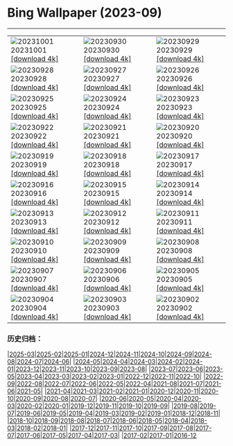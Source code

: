 # Bing Wallpaper (2023-09)
**************

<table><tr><td><img src="https://www.bing.com/th?id=OHR.LakeBledSunrise_EN-IN4873630074_1920x1080.jpg" alt="20231001"> 20231001 <a href="https://www.bing.com/th?id=OHR.LakeBledSunrise_EN-IN4873630074_UHD.jpg">[download 4k]</a></td><td><img src="https://www.bing.com/th?id=OHR.ShenandoahFoliage_EN-IN7343206221_1920x1080.jpg" alt="20230930"> 20230930 <a href="https://www.bing.com/th?id=OHR.ShenandoahFoliage_EN-IN7343206221_UHD.jpg">[download 4k]</a></td><td><img src="https://www.bing.com/th?id=OHR.SangameswaraTemple_EN-IN2298301203_1920x1080.jpg" alt="20230929"> 20230929 <a href="https://www.bing.com/th?id=OHR.SangameswaraTemple_EN-IN2298301203_UHD.jpg">[download 4k]</a></td></tr><tr><td><img src="https://www.bing.com/th?id=OHR.MaritimeDay_EN-IN7369609777_1920x1080.jpg" alt="20230928"> 20230928 <a href="https://www.bing.com/th?id=OHR.MaritimeDay_EN-IN7369609777_UHD.jpg">[download 4k]</a></td><td><img src="https://www.bing.com/th?id=OHR.CapriKrupp_EN-IN0312535183_1920x1080.jpg" alt="20230927"> 20230927 <a href="https://www.bing.com/th?id=OHR.CapriKrupp_EN-IN0312535183_UHD.jpg">[download 4k]</a></td><td><img src="https://www.bing.com/th?id=OHR.VeniceSkatePark_EN-IN9722074210_1920x1080.jpg" alt="20230926"> 20230926 <a href="https://www.bing.com/th?id=OHR.VeniceSkatePark_EN-IN9722074210_UHD.jpg">[download 4k]</a></td></tr><tr><td><img src="https://www.bing.com/th?id=OHR.GlacierBayOtter_EN-IN9154221521_1920x1080.jpg" alt="20230925"> 20230925 <a href="https://www.bing.com/th?id=OHR.GlacierBayOtter_EN-IN9154221521_UHD.jpg">[download 4k]</a></td><td><img src="https://www.bing.com/th?id=OHR.FraserRiverBC_EN-IN1199703740_1920x1080.jpg" alt="20230924"> 20230924 <a href="https://www.bing.com/th?id=OHR.FraserRiverBC_EN-IN1199703740_UHD.jpg">[download 4k]</a></td><td><img src="https://www.bing.com/th?id=OHR.CottonwoodCanyon_EN-IN8525185865_1920x1080.jpg" alt="20230923"> 20230923 <a href="https://www.bing.com/th?id=OHR.CottonwoodCanyon_EN-IN8525185865_UHD.jpg">[download 4k]</a></td></tr><tr><td><img src="https://www.bing.com/th?id=OHR.ShamwariRhino_EN-IN8354170690_1920x1080.jpg" alt="20230922"> 20230922 <a href="https://www.bing.com/th?id=OHR.ShamwariRhino_EN-IN8354170690_UHD.jpg">[download 4k]</a></td><td><img src="https://www.bing.com/th?id=OHR.NobelNorway_EN-IN2326669499_1920x1080.jpg" alt="20230921"> 20230921 <a href="https://www.bing.com/th?id=OHR.NobelNorway_EN-IN2326669499_UHD.jpg">[download 4k]</a></td><td><img src="https://www.bing.com/th?id=OHR.ArkadiaPark_EN-IN5681529896_1920x1080.jpg" alt="20230920"> 20230920 <a href="https://www.bing.com/th?id=OHR.ArkadiaPark_EN-IN5681529896_UHD.jpg">[download 4k]</a></td></tr><tr><td><img src="https://www.bing.com/th?id=OHR.GaneshSculpture_EN-IN1533675520_1920x1080.jpg" alt="20230919"> 20230919 <a href="https://www.bing.com/th?id=OHR.GaneshSculpture_EN-IN1533675520_UHD.jpg">[download 4k]</a></td><td><img src="https://www.bing.com/th?id=OHR.MilkyWayPortugal_EN-IN2836427297_1920x1080.jpg" alt="20230918"> 20230918 <a href="https://www.bing.com/th?id=OHR.MilkyWayPortugal_EN-IN2836427297_UHD.jpg">[download 4k]</a></td><td><img src="https://www.bing.com/th?id=OHR.CubanTody_EN-IN2474265176_1920x1080.jpg" alt="20230917"> 20230917 <a href="https://www.bing.com/th?id=OHR.CubanTody_EN-IN2474265176_UHD.jpg">[download 4k]</a></td></tr><tr><td><img src="https://www.bing.com/th?id=OHR.SplugenPass_EN-IN2116582162_1920x1080.jpg" alt="20230916"> 20230916 <a href="https://www.bing.com/th?id=OHR.SplugenPass_EN-IN2116582162_UHD.jpg">[download 4k]</a></td><td><img src="https://www.bing.com/th?id=OHR.UdaipurTemple_EN-IN8426025832_1920x1080.jpg" alt="20230915"> 20230915 <a href="https://www.bing.com/th?id=OHR.UdaipurTemple_EN-IN8426025832_UHD.jpg">[download 4k]</a></td><td><img src="https://www.bing.com/th?id=OHR.MongoliaHorses_EN-IN8500492796_1920x1080.jpg" alt="20230914"> 20230914 <a href="https://www.bing.com/th?id=OHR.MongoliaHorses_EN-IN8500492796_UHD.jpg">[download 4k]</a></td></tr><tr><td><img src="https://www.bing.com/th?id=OHR.HemakutaHill_EN-IN7925715215_1920x1080.jpg" alt="20230913"> 20230913 <a href="https://www.bing.com/th?id=OHR.HemakutaHill_EN-IN7925715215_UHD.jpg">[download 4k]</a></td><td><img src="https://www.bing.com/th?id=OHR.NorthSeaStairs_EN-IN3347217370_1920x1080.jpg" alt="20230912"> 20230912 <a href="https://www.bing.com/th?id=OHR.NorthSeaStairs_EN-IN3347217370_UHD.jpg">[download 4k]</a></td><td><img src="https://www.bing.com/th?id=OHR.MarathonMedoc_EN-IN2929420701_1920x1080.jpg" alt="20230911"> 20230911 <a href="https://www.bing.com/th?id=OHR.MarathonMedoc_EN-IN2929420701_UHD.jpg">[download 4k]</a></td></tr><tr><td><img src="https://www.bing.com/th?id=OHR.WalrusSvalbard_EN-IN2204335220_1920x1080.jpg" alt="20230910"> 20230910 <a href="https://www.bing.com/th?id=OHR.WalrusSvalbard_EN-IN2204335220_UHD.jpg">[download 4k]</a></td><td><img src="https://www.bing.com/th?id=OHR.AyutthayaTemple_EN-IN1810641935_1920x1080.jpg" alt="20230909"> 20230909 <a href="https://www.bing.com/th?id=OHR.AyutthayaTemple_EN-IN1810641935_UHD.jpg">[download 4k]</a></td><td><img src="https://www.bing.com/th?id=OHR.BathCircus_EN-IN1339228761_1920x1080.jpg" alt="20230908"> 20230908 <a href="https://www.bing.com/th?id=OHR.BathCircus_EN-IN1339228761_UHD.jpg">[download 4k]</a></td></tr><tr><td><img src="https://www.bing.com/th?id=OHR.CamelsAbove_EN-IN4673794115_1920x1080.jpg" alt="20230907"> 20230907 <a href="https://www.bing.com/th?id=OHR.CamelsAbove_EN-IN4673794115_UHD.jpg">[download 4k]</a></td><td><img src="https://www.bing.com/th?id=OHR.CreteHarbor_EN-IN7844383498_1920x1080.jpg" alt="20230906"> 20230906 <a href="https://www.bing.com/th?id=OHR.CreteHarbor_EN-IN7844383498_UHD.jpg">[download 4k]</a></td><td><img src="https://www.bing.com/th?id=OHR.MountSegla_EN-IN4201673637_1920x1080.jpg" alt="20230905"> 20230905 <a href="https://www.bing.com/th?id=OHR.MountSegla_EN-IN4201673637_UHD.jpg">[download 4k]</a></td></tr><tr><td><img src="https://www.bing.com/th?id=OHR.NingalooShark_EN-IN3911660804_1920x1080.jpg" alt="20230904"> 20230904 <a href="https://www.bing.com/th?id=OHR.NingalooShark_EN-IN3911660804_UHD.jpg">[download 4k]</a></td><td><img src="https://www.bing.com/th?id=OHR.ManhattanAerial_EN-IN3273018831_1920x1080.jpg" alt="20230903"> 20230903 <a href="https://www.bing.com/th?id=OHR.ManhattanAerial_EN-IN3273018831_UHD.jpg">[download 4k]</a></td><td><img src="https://www.bing.com/th?id=OHR.TinyHummer_EN-IN9869687889_1920x1080.jpg" alt="20230902"> 20230902 <a href="https://www.bing.com/th?id=OHR.TinyHummer_EN-IN9869687889_UHD.jpg">[download 4k]</a></td></tr></table>

### 历史归档：

|[2025-03](/../2025-03/2025-03.md)|[2025-02](/../2025-02/2025-02.md)|[2025-01](/../2025-01/2025-01.md)|[2024-12](/../2024-12/2024-12.md)|[2024-11](/../2024-11/2024-11.md)|[2024-10](/../2024-10/2024-10.md)|[2024-09](/../2024-09/2024-09.md)|[2024-08](/../2024-08/2024-08.md)|[2024-07](/../2024-07/2024-07.md)|[2024-06](/../2024-06/2024-06.md)|
|[2024-05](/../2024-05/2024-05.md)|[2024-04](/../2024-04/2024-04.md)|[2024-03](/../2024-03/2024-03.md)|[2024-02](/../2024-02/2024-02.md)|[2024-01](/../2024-01/2024-01.md)|[2023-12](/../2023-12/2023-12.md)|[2023-11](/../2023-11/2023-11.md)|[2023-10](/../2023-10/2023-10.md)|[2023-09](/2023-09.md)|[2023-08](/../2023-08/2023-08.md)|
|[2023-07](/../2023-07/2023-07.md)|[2023-06](/../2023-06/2023-06.md)|[2023-05](/../2023-05/2023-05.md)|[2023-04](/../2023-04/2023-04.md)|[2023-03](/../2023-03/2023-03.md)|[2023-02](/../2023-02/2023-02.md)|[2023-01](/../2023-01/2023-01.md)|[2022-12](/../2022-12/2022-12.md)|[2022-11](/../2022-11/2022-11.md)|[2022-10](/../2022-10/2022-10.md)|
|[2022-09](/../2022-09/2022-09.md)|[2022-08](/../2022-08/2022-08.md)|[2022-07](/../2022-07/2022-07.md)|[2022-06](/../2022-06/2022-06.md)|[2022-05](/../2022-05/2022-05.md)|[2022-04](/../2022-04/2022-04.md)|[2021-08](/../2021-08/2021-08.md)|[2021-07](/../2021-07/2021-07.md)|[2021-06](/../2021-06/2021-06.md)|[2021-05](/../2021-05/2021-05.md)|
|[2021-04](/../2021-04/2021-04.md)|[2021-03](/../2021-03/2021-03.md)|[2021-02](/../2021-02/2021-02.md)|[2021-01](/../2021-01/2021-01.md)|[2020-12](/../2020-12/2020-12.md)|[2020-11](/../2020-11/2020-11.md)|[2020-10](/../2020-10/2020-10.md)|[2020-09](/../2020-09/2020-09.md)|[2020-08](/../2020-08/2020-08.md)|[2020-07](/../2020-07/2020-07.md)|
|[2020-06](/../2020-06/2020-06.md)|[2020-05](/../2020-05/2020-05.md)|[2020-04](/../2020-04/2020-04.md)|[2020-03](/../2020-03/2020-03.md)|[2020-02](/../2020-02/2020-02.md)|[2020-01](/../2020-01/2020-01.md)|[2019-12](/../2019-12/2019-12.md)|[2019-11](/../2019-11/2019-11.md)|[2019-10](/../2019-10/2019-10.md)|[2019-09](/../2019-09/2019-09.md)|
|[2019-08](/../2019-08/2019-08.md)|[2019-07](/../2019-07/2019-07.md)|[2019-06](/../2019-06/2019-06.md)|[2019-05](/../2019-05/2019-05.md)|[2019-04](/../2019-04/2019-04.md)|[2019-03](/../2019-03/2019-03.md)|[2019-02](/../2019-02/2019-02.md)|[2019-01](/../2019-01/2019-01.md)|[2018-12](/../2018-12/2018-12.md)|[2018-11](/../2018-11/2018-11.md)|
|[2018-10](/../2018-10/2018-10.md)|[2018-09](/../2018-09/2018-09.md)|[2018-08](/../2018-08/2018-08.md)|[2018-07](/../2018-07/2018-07.md)|[2018-06](/../2018-06/2018-06.md)|[2018-05](/../2018-05/2018-05.md)|[2018-04](/../2018-04/2018-04.md)|[2018-03](/../2018-03/2018-03.md)|[2018-02](/../2018-02/2018-02.md)|[2018-01](/../2018-01/2018-01.md)|
|[2017-12](/../2017-12/2017-12.md)|[2017-11](/../2017-11/2017-11.md)|[2017-10](/../2017-10/2017-10.md)|[2017-09](/../2017-09/2017-09.md)|[2017-08](/../2017-08/2017-08.md)|[2017-07](/../2017-07/2017-07.md)|[2017-06](/../2017-06/2017-06.md)|[2017-05](/../2017-05/2017-05.md)|[2017-04](/../2017-04/2017-04.md)|[2017-03](/../2017-03/2017-03.md)|
|[2017-02](/../2017-02/2017-02.md)|[2017-01](/../2017-01/2017-01.md)|[2016-12](/../2016-12/2016-12.md)